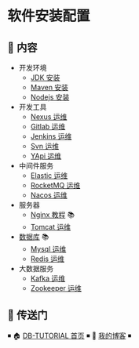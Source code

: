 # 软件安装配置

## 📖 内容

- 开发环境
  - [JDK 安装](jdk-install.md)
  - [Maven 安装](maven-install.md)
  - [Nodejs 安装](nodejs-install.md)
- 开发工具
  - [Nexus 运维](nexus-ops.md)
  - [Gitlab 运维](gitlab-ops.md)
  - [Jenkins 运维](jenkins-ops.md)
  - [Svn 运维](svn-ops.md)
  - [YApi 运维](yapi-ops.md)
- 中间件服务
  - [Elastic 运维](elastic)
  - [RocketMQ 运维](rocketmq-install.md)
  - [Nacos 运维](nacos-install.md)
- 服务器
  - [Nginx 教程](https://github.com/dunwu/nginx-tutorial) 📚
  - [Tomcat 运维](tomcat-install.md)
- [数据库](https://github.com/dunwu/db-tutorial) 📚
  - [Mysql 运维](https://github.com/dunwu/db-tutorial/blob/master/docs/sql/mysql/mysql-ops.md)
  - [Redis 运维](https://github.com/dunwu/db-tutorial/blob/master/docs/nosql/redis/redis-ops.md)
- 大数据服务
  - [Kafka 运维](kafka-install.md)
  - [Zookeeper 运维](https://github.com/dunwu/javatech/blob/master/docs/technology/monitor/zookeeper-ops.md)

## 🚪 传送门

◾ 🏠 [DB-TUTORIAL 首页](https://github.com/dunwu/linux-tutorial) ◾ 🎯 [我的博客](https://github.com/dunwu/blog) ◾
